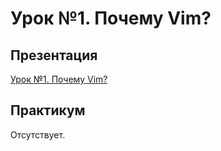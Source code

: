 # Урок №1. Почему Vim?

## Презентация

[Урок №1. Почему Vim?](https://www.dropbox.com/s/fytxxgm1fw1y07c/Vim%20Is%20Hard%202013.pdf?dl=0)

## Практикум

Отсутствует.
